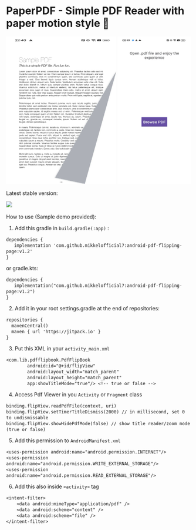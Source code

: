 # PaperPDF - Simple PDF Reader with paper motion style 📁

<div align="left">
  <img src="https://github.com/mikkelofficial7/android-pdf-flipping-page/blob/main/sample1.jpg" alt="Flipbook Engine" width="300" height="400">
  <img src="https://github.com/mikkelofficial7/android-pdf-flipping-page/blob/main/sample.gif" alt="Flipbook Engine" width="200" height="400">
</div>

Latest stable version: 

[![](https://jitpack.io/v/mikkelofficial7/android-pdf-flipping-page.svg)](https://github.com/mikkelofficial7/android-pdf-flipping-page/releases/tag/v1.3.2)

How to use (Sample demo provided):

1. Add this gradle in ```build.gradle(:app)``` :
```
dependencies {
   implementation 'com.github.mikkelofficial7:android-pdf-flipping-page:v1.2'
}
 ```
or gradle.kts:
```
dependencies {
   implementation("com.github.mikkelofficial7:android-pdf-flipping-page:v1.2")
}
 ```

2. Add it in your root settings.gradle at the end of repositories:
```
repositories {
  mavenCentral()
  maven { url 'https://jitpack.io' }
}
```

3. Put this XML in your ```activity_main.xml```
```
<com.lib.pdfflipbook.PdfFlipBook
        android:id="@+id/flipView"
        android:layout_width="match_parent"
        android:layout_height="match_parent"
        app:showTitleMode="true"/> <!-- true or false -->
```

4. Access Pdf Viewer in you ```Activity``` or ```Fragment``` class
```
binding.flipView.readPdfFile(context, uri)
binding.flipView.setTimerTitleDismiss(2000) // in millisecond, set 0 to undismissable
binding.flipView.showHidePdfMode(false) // show title reader/zoom mode (true or false)
```

5. Add this permission to ```AndroidManifest.xml```

```
<uses-permission android:name="android.permission.INTERNET"/>
<uses-permission android:name="android.permission.WRITE_EXTERNAL_STORAGE"/>
<uses-permission android:name="android.permission.READ_EXTERNAL_STORAGE"/>
```

6. Add this also inside ```<activity>``` tag

```
<intent-filter>
    <data android:mimeType="application/pdf" />
    <data android:scheme="content" />
    <data android:scheme="file" />
</intent-filter>
```
